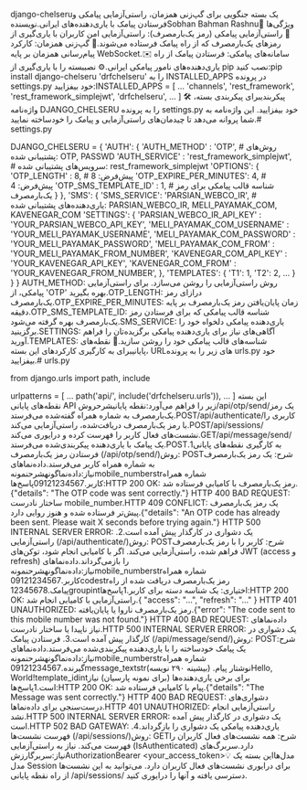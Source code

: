 django-chelseruیک بسته جنگویی برای گپ‌زنی همزمان، راستی‌آزمایی پیامکی و فرستادن پیامک با یاری‌دهنده‌های ایرانی.نویسندهSobhan Bahman Rashnu🚀 ویژگی‌ها📱 راستی‌آزمایی پیامکی (رمز یک‌بارمصرف): راستی‌آزمایی امن کاربران با یاری‌گیری از رمزهای یک‌بارمصرف که از راه پیامک فرستاده می‌شوند.💬 گپ‌زنی همزمان: کارکرد پیام‌رسانی همزمان بر پایه WebSocket.✉️ سامانه‌های پیامکی: فرستادن پیامک از راه یاری‌دهنده‌های نامور پیامکی ایرانی.⚙️ نصببسته را با یاری‌گیری از pip نصب کنید:pip install django-chelseru
'drfchelseru' را به INSTALLED_APPS در پرونده settings.py خود بیفزایید:INSTALLED_APPS = [
    ...
    'channels',
    'rest_framework',
    'rest_framework_simplejwt',
    'drfchelseru',
    ...
]
🛠️ پیکربندیبرای پیکربندی بسته، واژه‌نامه DJANGO_CHELSERU را به پرونده settings.py خود بیفزایید. این واژه‌نامه به شما پروانه می‌دهد تا چیدمان‌های راستی‌آزمایی و پیامک را خودساخته نمایید.# settings.py

DJANGO_CHELSERU = {
    'AUTH': {
        'AUTH_METHOD'           : 'OTP',                        # روش‌های پشتیبانی شده: OTP, PASSWD
        'AUTH_SERVICE'          : 'rest_framework_simplejwt',   # سرویس‌های پشتیبانی شده: rest_framework_simplejwt
        'OPTIONS': {
            'OTP_LENGTH'            : 8,    # پیش‌فرض: 8
            'OTP_EXPIRE_PER_MINUTES': 4,    # پیش‌فرض: 4
            'OTP_SMS_TEMPLATE_ID'   : 1,    # شناسه قالب پیامکی برای رمز یک‌بارمصرف
        }
    },
    'SMS': {
        'SMS_SERVICE': 'PARSIAN_WEBCO_IR',  # یاری‌دهنده‌های پشتیبانی شده: PARSIAN_WEBCO_IR, MELI_PAYAMAK_COM, KAVENEGAR_COM
        'SETTINGS': {
            'PARSIAN_WEBCO_IR_API_KEY'  : 'YOUR_PARSIAN_WEBCO_API_KEY',
            'MELI_PAYAMAK_COM_USERNAME' : 'YOUR_MELI_PAYAMAK_USERNAME',
            'MELI_PAYAMAK_COM_PASSWORD' : 'YOUR_MELI_PAYAMAK_PASSWORD',
            'MELI_PAYAMAK_COM_FROM'     : 'YOUR_MELI_PAYAMAK_FROM_NUMBER',
            'KAVENEGAR_COM_API_KEY'     : 'YOUR_KAVENEGAR_API_KEY',
            'KAVENEGAR_COM_FROM'        : 'YOUR_KAVENEGAR_FROM_NUMBER',
        },
        'TEMPLATES': {
            'T1': 1,
            'T2': 2,
            ...
        }
    }
}
AUTH_METHOD: روش راستی‌آزمایی را روشن می‌سازد. برای راستی‌آزمایی پیامکی، از 'OTP' بهره بگیرید.OTP_LENGTH: درازای رمز یک‌بارمصرف.OTP_EXPIRE_PER_MINUTES: زمان پایان‌یافتن رمز یک‌بارمصرف بر پایه دقیقه.OTP_SMS_TEMPLATE_ID: شناسه قالب پیامکی که برای فرستادن رمز یک‌بارمصرف بهره گرفته می‌شود.SMS_SERVICE: یاری‌دهنده پیامکی دلخواه خود را برگزینید.SETTINGS: آگاهی‌های نیاز برای یاری‌دهنده پیامکی برگزیده‌تان را فراهم آورید.TEMPLATES: شناسه‌های قالب پیامکی خود را روشن سازید.🔌 نقطه‌های پایانیبرای به کارگیری کارکردهای این بسته، URLهای زیر را به پرونده urls.py خود بیفزایید.# urls.py

from django.urls import path, include

urlpatterns = [
    ...
    path('api/', include('drfchelseru.urls')),
    ...
]
این بسته نقطه‌های پایانی API زیر را فراهم می‌آورد:نقطه‌ پایانیشرحروش/api/otp/send/یک رمز یک‌بارمصرف به شماره همراه گفته‌شده می‌فرستد.POST/api/authenticate/کاربری را با رمز یک‌بارمصرف دریافت‌شده، راستی‌آزمایی می‌کند.POST/api/sessions/نشست‌های فعال کاربر را فهرست کرده و درایوری می‌کند.GET/api/message/send/یک پیامک با یاری‌دهنده پیکربندی‌شده می‌فرستد.POSTبه کارگیری نقطه‌های پایانی1. فرستادن رمز یک‌بارمصرف (/api/otp/send/)روش: POSTشرح: یک رمز یک‌بارمصرف به شماره همراه کاربر می‌فرستد.داده‌نماهای نیاز:داده‌نماگونهشرحنمونهmobile_numberstrشماره همراه کاربر.09121234567پاسخ‌ها:HTTP 200 OK: رمز یک‌بارمصرف با کامیابی فرستاده شد.{"details": "The OTP code was sent correctly."}
HTTP 400 BAD REQUEST: ساختار نادرست mobile_number.HTTP 409 CONFLICT: یک رمز یک‌بارمصرف پیش‌تر فرستاده شده و هنوز روایی دارد.{"details": "An OTP code has already been sent. Please wait X seconds before trying again."}
HTTP 500 INTERNAL SERVER ERROR: یک دشواری در کارگذار پیش آمده است.2. راستی‌آزمایی (/api/authenticate/)روش: POSTشرح: کاربر را با رمز یک‌بارمصرف فراهم شده، راستی‌آزمایی می‌کند. اگر با کامیابی انجام شود، توکن‌های JWT (access و refresh) را بازمی‌گرداند.داده‌نماهای نیاز:داده‌نماگونهشرحنمونهmobile_numberstrشماره همراه کاربر.09121234567codestrرمز یک‌بارمصرف دریافت شده از راه پیامک.12345678groupintاختیاری: یک شناسه دسته برای کاربر.1پاسخ‌ها:HTTP 200 OK: راستی‌آزمایی با کامیابی انجام شد.{
  "access": "...",
  "refresh": "..."
}
HTTP 401 UNAUTHORIZED: رمز یک‌بارمصرف ناروا یا پایان‌یافته.{"error": "The code sent to this mobile number was not found."}
HTTP 400 BAD REQUEST: داده‌نماهای نیاز ناپیدا یا ساختار نادرست.HTTP 500 INTERNAL SERVER ERROR: یک دشواری در کارگذار پیش آمده است.3. فرستادن پیامک (/api/message/send/)روش: POSTشرح: یک پیامک خودساخته را با یاری‌دهنده پیکربندی‌شده می‌فرستد.داده‌نماهای نیاز:داده‌نماگونهشرحنمونهmobile_numberstrشماره همراه گیرنده.09121234567message_textstrنوشتار پیام. (بیشینه ۲۹۰ نویسه)Hello, World!template_idintبرای برخی یاری‌دهنده‌ها (برای نمونه پارسیان) نیاز است.1پاسخ‌ها:HTTP 200 OK: پیام با کامیابی فرستاده شد.{"details": "The Message was sent correctly."}
HTTP 400 BAD REQUEST: دشواری‌های درست‌سنجی برای داده‌نماها.HTTP 401 UNAUTHORIZED: راستی‌آزمایی انجام نشد.HTTP 500 INTERNAL SERVER ERROR: یک دشواری در کارگذار پیش آمده است.HTTP 502 BAD GATEWAY: یاری‌دهنده پیامکی یک دشواری را بازگرداند.4. فهرست نشست‌ها (/api/sessions/)روش: GETشرح: همه نشست‌های فعال کاربران را فهرست می‌کند. نیاز به راستی‌آزمایی (IsAuthenticated) دارد.سربرگ‌های نیاز:سربرگارزشAuthorizationBearer <your_access_token>💡 مدل‌هااین بسته یک مدل Session برای درایوری نشست‌های فعال کاربران دارد. می‌توانید به این نشست‌ها از راه نقطه‌ پایانی /api/sessions/ دسترسی یافته و آنها را درایوری کنید.